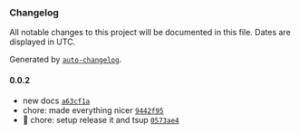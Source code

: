 ### Changelog

All notable changes to this project will be documented in this file. Dates are displayed in UTC.

Generated by [`auto-changelog`](https://github.com/CookPete/auto-changelog).

#### 0.0.2

- new docs [`a63cf1a`](https://github.com/devoplx/fastify-essentials/commit/a63cf1a5a58ffead228d20159cf0c814e7659151)
- chore: made everything nicer [`9442f95`](https://github.com/devoplx/fastify-essentials/commit/9442f95bc5a00496d376e7a2c7c61332bd0c8202)
- 🔧 chore: setup release it and tsup [`0573ae4`](https://github.com/devoplx/fastify-essentials/commit/0573ae4150f307d874a3b272d43a78a99a3d1f64)
